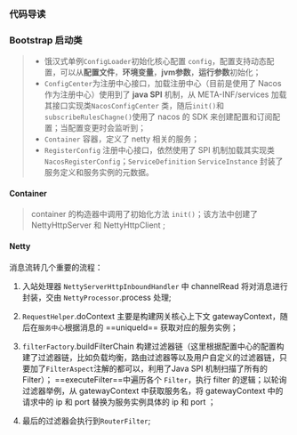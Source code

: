 ### 代码导读
### Bootstrap 启动类
> - 饿汉式单例`ConfigLoader`初始化核心配置 `config`，配置支持动态配置，可以从**配置文件**，**环境变量**，**jvm参数**，**运行参数**初始化；
> - `ConfigCenter`为注册中心接口，加载注册中心（目前是使用了 Nacos 作为注册中心）使用到了 **java SPI** 机制，从 META-INF/services 加载其接口实现类`NacosConfigCenter` 类，随后`init()`和`subscribeRulesChagne()`使用了 nacos 的 SDK 来创建配置和订阅配置；当配置变更时会监听到；
> - `Container` 容器，定义了 netty 相关的服务；
> - `RegisterConfig` 注册中心接口，依然使用了 SPI 机制加载其实现类 `NacosRegisterConfig`；`ServiceDefinition` `ServiceInstance` 封装了服务定义和服务实例的元数据。

#### Container

> container 的构造器中调用了初始化方法 `init()`；该方法中创建了 NettyHttpServer 和 NettyHttpClient ;

#### Netty

消息流转几个重要的流程：

1. 入站处理器 `NettyServerHttpInboundHandler` 中 channelRead 将对消息进行封装，交由 `NettyProcessor`.process 处理;

2. `RequestHelper`.doContext 主要是构建网关核心上下文 gatewayContext，随后在`服务中心`根据消息的 ==uniqueId== 获取对应的服务实例；

3. `filterFactory`.buildFilterChain 构建过滤器链（这里根据配置中心的配置构建了过滤器链，比如负载均衡，路由过滤器等以及用户自定义的过滤器链，只要加了`FilterAspect`注解的都可以，利用了Java SPI 机制扫描了所有的Filter）； ==executeFilter==中遍历各个 `Filter`，执行 filter 的逻辑；以轮询过滤器举例，从 gatewayContext 中获取服务名，将 gatewayContext 中的请求中的 ip 和 port 替换为服务实例具体的 ip 和 port ；
4. 最后的过滤器会执行到`RouterFilter`;

